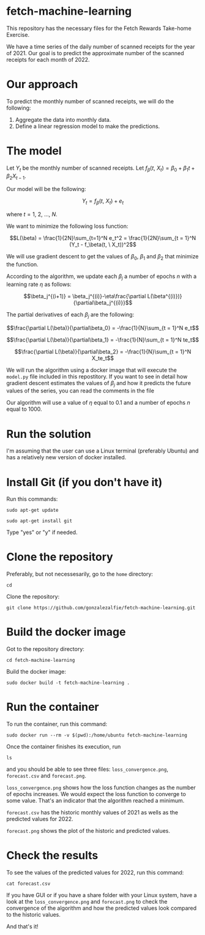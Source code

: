 # fetch-machine-learning
This repository has the necessary files for the Fetch Rewards Take-home Exercise.

We have a time series of the daily number of scanned receipts for the year of 2021. Our goal is to predict the approximate number of the scanned receipts for each month of 2022.

# Our approach

To predict the monthly number of scanned receipts, we will do the following:

1. Aggregate the data into monthly data.
2. Define a linear regression model to make the predictions.

# The model

Let $Y_t$ be the monthly number of scanned receipts. Let $f_\beta(t, \ X_t) = \beta_0+\beta_1t+\beta_2X_{t-1}$.

Our model will be the following:

$$Y_t = f_\beta(t, \ X_t)+e_t$$

where $t = 1, \ 2, \ \dots, \ N$.

We want to minimize the following loss function:

$$L(\beta) = \frac{1}{2N}\sum_{t=1}^N e_t^2 = \frac{1}{2N}\sum_{t = 1}^N (Y_t - f_\beta(t, \ X_t))^2$$

We will use gradient descent to get the values of $\beta_0$, $\beta_1$ and $\beta_2$ that minimize the function.

According to the algorithm, we update each $\beta_j$ a number of epochs $n$ with a learning rate $\eta$ as follows:

$$\beta_j^{(i+1)} = \beta_j^{(i)}-\eta\frac{\partial L(\beta^{(i)})}{\partial\beta_j^{(i)}}$$

The partial derivatives of each $\beta_j$ are the following:

$$\frac{\partial L(\beta)}{\partial\beta_0} = -\frac{1}{N}\sum_{t = 1}^N e_t$$

$$\frac{\partial L(\beta)}{\partial\beta_1} = -\frac{1}{N}\sum_{t = 1}^N te_t$$

$$\frac{\partial L(\beta)}{\partial\beta_2} = -\frac{1}{N}\sum_{t = 1}^N X_te_t$$

We will run the algorithm using a docker image that will execute the `model.py` file included in this repostitory. If you want to see in detail how gradient descent estimates the values of $\beta_j$ and how it predicts the future values of the series, you can read the comments in the file

Our algorithm will use a value of $\eta$ equal to 0.1 and a number of epochs $n$ equal to 1000.

# Run the solution

I'm assuming that the user can use a Linux terminal (preferably Ubuntu) and has a relatively new version of docker installed.

# Install Git (if you don't have it)

Run this commands:

`sudo apt-get update`

`sudo apt-get install git`

Type "yes" or "y" if needed.

# Clone the repository

Preferably, but not necessesarily, go to the `home` directory:

`cd`

Clone the repository:

`git clone https://github.com/gonzalezalfie/fetch-machine-learning.git`

# Build the docker image

Got to the repository directory:

`cd fetch-machine-learning`

Build the docker image:

`sudo docker build -t fetch-machine-learning .`

# Run the container

To run the container, run this command:

`sudo docker run --rm -v $(pwd):/home/ubuntu fetch-machine-learning`

Once the container finishes its execution, run 

`ls`

and you should be able to see three files: `loss_convergence.png`, `forecast.csv` and `forecast.png`.

`loss_convergence.png` shows how the loss function changes as the number of epochs increases. We would expect the loss function to converge to some value. That's an indicator that the algorithm reached a minimum.

`forecast.csv` has the historic monthly values of 2021 as wells as the predicted values for 2022.

`forecast.png` shows the plot of the historic and predicted values.

# Check the results

To see the values of the predicted values for 2022, run this command:

`cat forecast.csv`

If you have GUI or if you have a share folder with your Linux system, have a look at the `loss_convergence.png` and `forecast.png` to check the convergence of the algorithm and how the predicted values look compared to the historic values.

And that's it!
